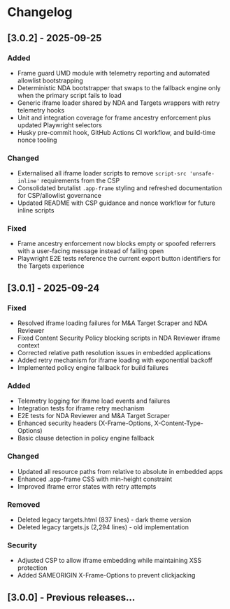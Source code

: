 # Changelog

## [3.0.2] - 2025-09-25

### Added
- Frame guard UMD module with telemetry reporting and automated allowlist bootstrapping
- Deterministic NDA bootstrapper that swaps to the fallback engine only when the primary script fails to load
- Generic iframe loader shared by NDA and Targets wrappers with retry telemetry hooks
- Unit and integration coverage for frame ancestry enforcement plus updated Playwright selectors
- Husky pre-commit hook, GitHub Actions CI workflow, and build-time nonce tooling

### Changed
- Externalised all iframe loader scripts to remove `script-src 'unsafe-inline'` requirements from the CSP
- Consolidated brutalist `.app-frame` styling and refreshed documentation for CSP/allowlist governance
- Updated README with CSP guidance and nonce workflow for future inline scripts

### Fixed
- Frame ancestry enforcement now blocks empty or spoofed referrers with a user-facing message instead of failing open
- Playwright E2E tests reference the current export button identifiers for the Targets experience

## [3.0.1] - 2025-09-24

### Fixed
- Resolved iframe loading failures for M&A Target Scraper and NDA Reviewer
- Fixed Content Security Policy blocking scripts in NDA Reviewer iframe context
- Corrected relative path resolution issues in embedded applications
- Added retry mechanism for iframe loading with exponential backoff
- Implemented policy engine fallback for build failures

### Added  
- Telemetry logging for iframe load events and failures
- Integration tests for iframe retry mechanism
- E2E tests for NDA Reviewer and M&A Target Scraper
- Enhanced security headers (X-Frame-Options, X-Content-Type-Options)
- Basic clause detection in policy engine fallback

### Changed
- Updated all resource paths from relative to absolute in embedded apps
- Enhanced .app-frame CSS with min-height constraint
- Improved iframe error states with retry attempts

### Removed
- Deleted legacy targets.html (837 lines) - dark theme version
- Deleted legacy targets.js (2,294 lines) - old implementation

### Security
- Adjusted CSP to allow iframe embedding while maintaining XSS protection
- Added SAMEORIGIN X-Frame-Options to prevent clickjacking

## [3.0.0] - Previous releases...
